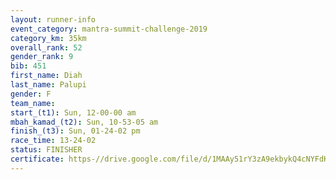 ```yaml
---
layout: runner-info 
event_category: mantra-summit-challenge-2019 
category_km: 35km 
overall_rank: 52
gender_rank: 9
bib: 451
first_name: Diah
last_name: Palupi
gender: F
team_name: 
start_(t1): Sun, 12-00-00 am
mbah_kamad_(t2): Sun, 10-53-05 am
finish_(t3): Sun, 01-24-02 pm
race_time: 13-24-02
status: FINISHER
certificate: https-//drive.google.com/file/d/1MAAy51rY3zA9ekbykQ4cNYFdK6IkW0PB/view?usp=sharing
---
```

